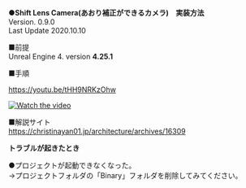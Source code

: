 **●Shift Lens Camera(あおり補正ができるカメラ)　実装方法**  
Version. 0.9.0  
Last Update 2020.10.10

■前提  
Unreal Engine 4. version **4.25.1**    

■手順  

https://youtu.be/tHH9NRKzOhw

[![Watch the video](https://img.youtube.com/vi/tHH9NRKzOhw/0.jpg)](https://youtu.be/tHH9NRKzOhw)

■解説サイト  
https://christinayan01.jp/architecture/archives/16309

**トラブルが起きたとき**

●プロジェクトが起動できなくなった。  
→プロジェクトフォルダの「Binary」フォルダを削除してみてください。

